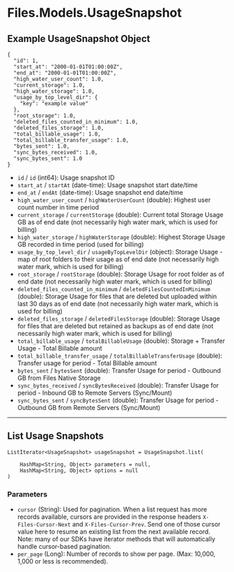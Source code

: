 # Files.Models.UsageSnapshot

## Example UsageSnapshot Object

```
{
  "id": 1,
  "start_at": "2000-01-01T01:00:00Z",
  "end_at": "2000-01-01T01:00:00Z",
  "high_water_user_count": 1.0,
  "current_storage": 1.0,
  "high_water_storage": 1.0,
  "usage_by_top_level_dir": {
    "key": "example value"
  },
  "root_storage": 1.0,
  "deleted_files_counted_in_minimum": 1.0,
  "deleted_files_storage": 1.0,
  "total_billable_usage": 1.0,
  "total_billable_transfer_usage": 1.0,
  "bytes_sent": 1.0,
  "sync_bytes_received": 1.0,
  "sync_bytes_sent": 1.0
}
```

* `id` / `id`  (int64): Usage snapshot ID
* `start_at` / `startAt`  (date-time): Usage snapshot start date/time
* `end_at` / `endAt`  (date-time): Usage snapshot end date/time
* `high_water_user_count` / `highWaterUserCount`  (double): Highest user count number in time period
* `current_storage` / `currentStorage`  (double): Current total Storage Usage GB as of end date (not necessarily high water mark, which is used for billing)
* `high_water_storage` / `highWaterStorage`  (double): Highest Storage Usage GB recorded in time period (used for billing)
* `usage_by_top_level_dir` / `usageByTopLevelDir`  (object): Storage Usage - map of root folders to their usage as of end date (not necessarily high water mark, which is used for billing)
* `root_storage` / `rootStorage`  (double): Storage Usage for root folder as of end date (not necessarily high water mark, which is used for billing)
* `deleted_files_counted_in_minimum` / `deletedFilesCountedInMinimum`  (double): Storage Usage for files that are deleted but uploaded within last 30 days as of end date (not necessarily high water mark, which is used for billing)
* `deleted_files_storage` / `deletedFilesStorage`  (double): Storage Usage for files that are deleted but retained as backups as of end date (not necessarily high water mark, which is used for billing)
* `total_billable_usage` / `totalBillableUsage`  (double): Storage + Transfer Usage - Total Billable amount
* `total_billable_transfer_usage` / `totalBillableTransferUsage`  (double): Transfer usage for period - Total Billable amount
* `bytes_sent` / `bytesSent`  (double): Transfer Usage for period - Outbound GB from Files Native Storage
* `sync_bytes_received` / `syncBytesReceived`  (double): Transfer Usage for period - Inbound GB to Remote Servers (Sync/Mount)
* `sync_bytes_sent` / `syncBytesSent`  (double): Transfer Usage for period - Outbound GB from Remote Servers (Sync/Mount)


---

## List Usage Snapshots

```
ListIterator<UsageSnapshot> usageSnapshot = UsageSnapshot.list(
    
    HashMap<String, Object> parameters = null,
    HashMap<String, Object> options = null
)
```

### Parameters

* `cursor` (String): Used for pagination.  When a list request has more records available, cursors are provided in the response headers `X-Files-Cursor-Next` and `X-Files-Cursor-Prev`.  Send one of those cursor value here to resume an existing list from the next available record.  Note: many of our SDKs have iterator methods that will automatically handle cursor-based pagination.
* `per_page` (Long): Number of records to show per page.  (Max: 10,000, 1,000 or less is recommended).
